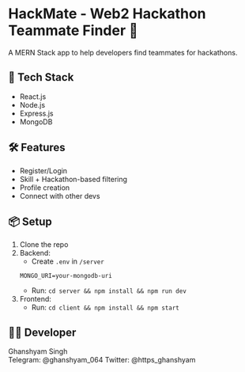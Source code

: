 # HackMate - Web2 Hackathon Teammate Finder 👥

A MERN Stack app to help developers find teammates for hackathons.

## 🚀 Tech Stack
- React.js
- Node.js
- Express.js
- MongoDB

## 🛠 Features
- Register/Login
- Skill + Hackathon-based filtering
- Profile creation
- Connect with other devs

## 📦 Setup
1. Clone the repo
2. Backend:
   - Create `.env` in `/server`
   ```
   MONGO_URI=your-mongodb-uri
   ```
   - Run: `cd server && npm install && npm run dev`
3. Frontend:
   - Run: `cd client && npm install && npm start`

## 👨‍💻 Developer
Ghanshyam Singh  
Telegram: @ghanshyam_064 
Twitter: @https_ghanshyam